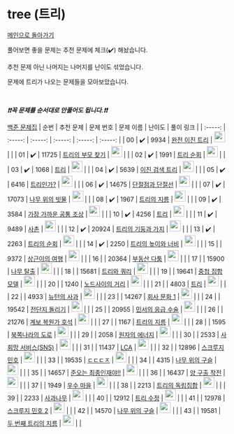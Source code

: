 # tree (트리)

[메인으로 돌아가기](https://github.com/tony9402/baekjoon)

풀어보면 좋을 문제는 추천 문제에 체크(:heavy_check_mark:) 해놨습니다.

추천 문제 아닌 나머지는 나머지를 난이도 섞었습니다.

문제에 트리가 나오는 문제들을 모아보았습니다.

<br>

***❗️❗️꼭 문제를 순서대로 안풀어도 됩니다.❗️❗️***

[백준 문제집](https://www.acmicpc.net/workbook/view/7645)
|          순번          |        추천 문제         |        문제 번호         |        문제 이름         |         난이도          |        풀이 링크         |
| :-----: | :-----: | :-----: | :-----: | :-----: | :-----: |
| 00 |  :heavy_check_mark:  |  9934   | <a href="http://boj.kr/9934" target="_blank">완전 이진 트리</a> | <img height="25px" width="25px=" src="https://static.solved.ac/tier_small/9.svg"/> |                      |
| 01 |  :heavy_check_mark:  |  11725  | <a href="http://boj.kr/11725" target="_blank">트리의 부모 찾기</a> | <img height="25px" width="25px=" src="https://static.solved.ac/tier_small/9.svg"/> |                      |
| 02 |  :heavy_check_mark:  |  1991   | <a href="http://boj.kr/1991" target="_blank">트리 순회</a> | <img height="25px" width="25px=" src="https://static.solved.ac/tier_small/10.svg"/> |                      |
| 03 |  :heavy_check_mark:  |  1068   | <a href="http://boj.kr/1068" target="_blank">트리</a> | <img height="25px" width="25px=" src="https://static.solved.ac/tier_small/10.svg"/> |                      |
| 04 |  :heavy_check_mark:  |  5639   | <a href="http://boj.kr/5639" target="_blank">이진 검색 트리</a> | <img height="25px" width="25px=" src="https://static.solved.ac/tier_small/10.svg"/> |                      |
| 05 |  :heavy_check_mark:  |  6416   | <a href="http://boj.kr/6416" target="_blank">트리인가?</a> | <img height="25px" width="25px=" src="https://static.solved.ac/tier_small/11.svg"/> |                      |
| 06 |  :heavy_check_mark:  |  14675  | <a href="http://boj.kr/14675" target="_blank">단절점과 단절선</a> | <img height="25px" width="25px=" src="https://static.solved.ac/tier_small/11.svg"/> |                      |
| 07 |  :heavy_check_mark:  |  17073  | <a href="http://boj.kr/17073" target="_blank">나무 위의 빗물</a> | <img height="25px" width="25px=" src="https://static.solved.ac/tier_small/11.svg"/> |                      |
| 08 |  :heavy_check_mark:  |  1967   | <a href="http://boj.kr/1967" target="_blank">트리의 지름</a> | <img height="25px" width="25px=" src="https://static.solved.ac/tier_small/12.svg"/> |                      |
| 09 |  :heavy_check_mark:  |  3584   | <a href="http://boj.kr/3584" target="_blank">가장 가까운 공통 조상</a> | <img height="25px" width="25px=" src="https://static.solved.ac/tier_small/12.svg"/> |                      |
| 10 |  :heavy_check_mark:  |  4256   | <a href="http://boj.kr/4256" target="_blank">트리</a> | <img height="25px" width="25px=" src="https://static.solved.ac/tier_small/12.svg"/> |                      |
| 11 |  :heavy_check_mark:  |  9489   | <a href="http://boj.kr/9489" target="_blank">사촌</a> | <img height="25px" width="25px=" src="https://static.solved.ac/tier_small/12.svg"/> |                      |
| 12 |  :heavy_check_mark:  |  20924  | <a href="http://boj.kr/20924" target="_blank">트리의 기둥과 가지</a> | <img height="25px" width="25px=" src="https://static.solved.ac/tier_small/12.svg"/> |                      |
| 13 |  :heavy_check_mark:  |  2263   | <a href="http://boj.kr/2263" target="_blank">트리의 순회</a> | <img height="25px" width="25px=" src="https://static.solved.ac/tier_small/13.svg"/> |                      |
| 14 |  :heavy_check_mark:  |  2250   | <a href="http://boj.kr/2250" target="_blank">트리의 높이와 너비</a> | <img height="25px" width="25px=" src="https://static.solved.ac/tier_small/14.svg"/> |                      |
| 15 |                      |  9372   | <a href="http://boj.kr/9372" target="_blank">상근이의 여행</a> | <img height="25px" width="25px=" src="https://static.solved.ac/tier_small/8.svg"/> |                      |
| 16 |                      |  20364  | <a href="http://boj.kr/20364" target="_blank">부동산 다툼</a> | <img height="25px" width="25px=" src="https://static.solved.ac/tier_small/9.svg"/> |                      |
| 17 |                      |  15900  | <a href="http://boj.kr/15900" target="_blank">나무 탈출</a> | <img height="25px" width="25px=" src="https://static.solved.ac/tier_small/10.svg"/> |                      |
| 18 |                      |  15681  | <a href="http://boj.kr/15681" target="_blank">트리와 쿼리</a> | <img height="25px" width="25px=" src="https://static.solved.ac/tier_small/11.svg"/> |                      |
| 19 |                      |  19641  | <a href="http://boj.kr/19641" target="_blank">중첩 집합 모델</a> | <img height="25px" width="25px=" src="https://static.solved.ac/tier_small/11.svg"/> |                      |
| 20 |                      |  1240   | <a href="http://boj.kr/1240" target="_blank">노드사이의 거리</a> | <img height="25px" width="25px=" src="https://static.solved.ac/tier_small/12.svg"/> |                      |
| 21 |                      |  4803   | <a href="http://boj.kr/4803" target="_blank">트리</a> | <img height="25px" width="25px=" src="https://static.solved.ac/tier_small/12.svg"/> |                      |
| 22 |                      |  4933   | <a href="http://boj.kr/4933" target="_blank">뉴턴의 사과</a> | <img height="25px" width="25px=" src="https://static.solved.ac/tier_small/12.svg"/> |                      |
| 23 |                      |  14267  | <a href="http://boj.kr/14267" target="_blank">회사 문화 1</a> | <img height="25px" width="25px=" src="https://static.solved.ac/tier_small/12.svg"/> |                      |
| 24 |                      |  19542  | <a href="http://boj.kr/19542" target="_blank">전단지 돌리기</a> | <img height="25px" width="25px=" src="https://static.solved.ac/tier_small/12.svg"/> |                      |
| 25 |                      |  20955  | <a href="http://boj.kr/20955" target="_blank">민서의 응급 수술</a> | <img height="25px" width="25px=" src="https://static.solved.ac/tier_small/12.svg"/> |                      |
| 26 |                      |  21276  | <a href="http://boj.kr/21276" target="_blank">계보 복원가 호석</a> | <img height="25px" width="25px=" src="https://static.solved.ac/tier_small/12.svg"/> |                      |
| 27 |                      |  1167   | <a href="http://boj.kr/1167" target="_blank">트리의 지름</a> | <img height="25px" width="25px=" src="https://static.solved.ac/tier_small/13.svg"/> |                      |
| 28 |                      |  1595   | <a href="http://boj.kr/1595" target="_blank">북쪽나라의 도로</a> | <img height="25px" width="25px=" src="https://static.solved.ac/tier_small/13.svg"/> |                      |
| 29 |                      |  2058   | <a href="http://boj.kr/2058" target="_blank">원자의 에너지</a> | <img height="25px" width="25px=" src="https://static.solved.ac/tier_small/13.svg"/> |                      |
| 30 |                      |  2533   | <a href="http://boj.kr/2533" target="_blank">사회망 서비스(SNS)</a> | <img height="25px" width="25px=" src="https://static.solved.ac/tier_small/13.svg"/> |                      |
| 31 |                      |  11437  | <a href="http://boj.kr/11437" target="_blank">LCA</a> | <img height="25px" width="25px=" src="https://static.solved.ac/tier_small/13.svg"/> |                      |
| 32 |                      |  12896  | <a href="http://boj.kr/12896" target="_blank">스크루지 민호</a> | <img height="25px" width="25px=" src="https://static.solved.ac/tier_small/13.svg"/> |                      |
| 33 |                      |  19535  | <a href="http://boj.kr/19535" target="_blank">ㄷㄷㄷㅈ</a> | <img height="25px" width="25px=" src="https://static.solved.ac/tier_small/13.svg"/> |                      |
| 34 |                      |  4315   | <a href="http://boj.kr/4315" target="_blank">나무 위의 구슬</a> | <img height="25px" width="25px=" src="https://static.solved.ac/tier_small/14.svg"/> |                      |
| 35 |                      |  14657  | <a href="http://boj.kr/14657" target="_blank">준오는 최종인재야!!</a> | <img height="25px" width="25px=" src="https://static.solved.ac/tier_small/14.svg"/> |                      |
| 36 |                      |  16437  | <a href="http://boj.kr/16437" target="_blank">양 구출 작전</a> | <img height="25px" width="25px=" src="https://static.solved.ac/tier_small/14.svg"/> |                      |
| 37 |                      |  1949   | <a href="http://boj.kr/1949" target="_blank">우수 마을</a> | <img height="25px" width="25px=" src="https://static.solved.ac/tier_small/15.svg"/> |                      |
| 38 |                      |  2213   | <a href="http://boj.kr/2213" target="_blank">트리의 독립집합</a> | <img height="25px" width="25px=" src="https://static.solved.ac/tier_small/15.svg"/> |                      |
| 39 |                      |  2233   | <a href="http://boj.kr/2233" target="_blank">사과나무</a> | <img height="25px" width="25px=" src="https://static.solved.ac/tier_small/15.svg"/> |                      |
| 40 |                      |  12912  | <a href="http://boj.kr/12912" target="_blank">트리 수정</a> | <img height="25px" width="25px=" src="https://static.solved.ac/tier_small/15.svg"/> |                      |
| 41 |                      |  12978  | <a href="http://boj.kr/12978" target="_blank">스크루지 민호 2</a> | <img height="25px" width="25px=" src="https://static.solved.ac/tier_small/15.svg"/> |                      |
| 42 |                      |  14570  | <a href="http://boj.kr/14570" target="_blank">나무 위의 구슬</a> | <img height="25px" width="25px=" src="https://static.solved.ac/tier_small/15.svg"/> |                      |
| 43 |                      |  19581  | <a href="http://boj.kr/19581" target="_blank">두 번째 트리의 지름</a> | <img height="25px" width="25px=" src="https://static.solved.ac/tier_small/15.svg"/> |                      |
